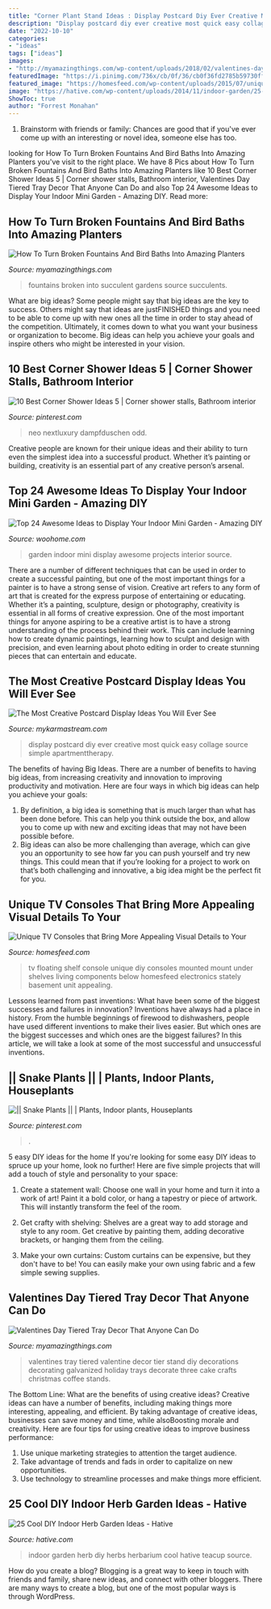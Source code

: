 ```yaml
---
title: "Corner Plant Stand Ideas : Display Postcard Diy Ever Creative Most Quick Easy Collage Source Simple Apartmenttherapy"
description: "Display postcard diy ever creative most quick easy collage source simple apartmenttherapy"
date: "2022-10-10"
categories:
- "ideas"
tags: ["ideas"]
images:
- "http://myamazingthings.com/wp-content/uploads/2018/02/valentines-day-tray-2.jpg"
featuredImage: "https://i.pinimg.com/736x/cb/0f/36/cb0f36fd2785b59730ff90f048d8682c.jpg"
featured_image: "https://homesfeed.com/wp-content/uploads/2015/07/unique-tv-consoles-on-wall-mounted-tv-console-with-media-storage-plus-speaker-and-flat-tv-on-white-wall.jpg"
image: "https://hative.com/wp-content/uploads/2014/11/indoor-garden/25-tiers-of-herbs.jpg"
ShowToc: true
author: "Forrest Monahan"
---
```



1. Brainstorm with friends or family: Chances are good that if you've ever come up with an interesting or novel idea, someone else has too.

	

		
looking for How To Turn Broken Fountains And Bird Baths Into Amazing Planters you've visit to the right place. We have 8 Pics about How To Turn Broken Fountains And Bird Baths Into Amazing Planters like 10 Best Corner Shower Ideas 5 | Corner shower stalls, Bathroom interior, Valentines Day Tiered Tray Decor That Anyone Can Do and also Top 24 Awesome Ideas to Display Your Indoor Mini Garden - Amazing DIY. Read more:
		
    
## How To Turn Broken Fountains And Bird Baths Into Amazing Planters

<img loading=lazy src="https://myamazingthings.com/wp-content/uploads/2017/04/succulents-1.jpg" onerror="this.onerror=null;this.src='https://tse2.mm.bing.net/th?id=OIP.IxgsrxIF053OqY80FoUDdQHaJ4&amp;pid=15.1';" alt="How To Turn Broken Fountains And Bird Baths Into Amazing Planters">

_Source: myamazingthings.com_

>fountains broken into succulent gardens source succulents. 

	

What are big ideas?
Some people might say that big ideas are the key to success. Others might say that ideas are justFINISHED things and you need to be able to come up with new ones all the time in order to stay ahead of the competition. Ultimately, it comes down to what you want your business or organization to become. Big ideas can help you achieve your goals and inspire others who might be interested in your vision.

    
## 10 Best Corner Shower Ideas 5 | Corner Shower Stalls, Bathroom Interior

<img loading=lazy src="https://i.pinimg.com/736x/64/4a/66/644a66ed1365b3ad1591d85b53cd4fe3.jpg" onerror="this.onerror=null;this.src='https://tse3.mm.bing.net/th?id=OIP.4WtFiQxwaolRDQFuvg9pqQHaKZ&amp;pid=15.1';" alt="10 Best Corner Shower Ideas 5 | Corner shower stalls, Bathroom interior">

_Source: pinterest.com_

>neo nextluxury dampfduschen odd. 

	

Creative people are known for their unique ideas and their ability to turn even the simplest idea into a successful product. Whether it’s painting or building, creativity is an essential part of any creative person’s arsenal.

    
## Top 24 Awesome Ideas To Display Your Indoor Mini Garden - Amazing DIY

<img loading=lazy src="http://www.woohome.com/wp-content/uploads/2016/04/indoor-garden-projects-7.jpg" onerror="this.onerror=null;this.src='https://tse3.mm.bing.net/th?id=OIP.Jg8ZkFUgalnN1LSGhJEcLQHaPZ&amp;pid=15.1';" alt="Top 24 Awesome Ideas to Display Your Indoor Mini Garden - Amazing DIY">

_Source: woohome.com_

>garden indoor mini display awesome projects interior source. 

	

There are a number of different techniques that can be used in order to create a successful painting, but one of the most important things for a painter is to have a strong sense of vision.
Creative art refers to any form of art that is created for the express purpose of entertaining or educating. Whether it’s a painting, sculpture, design or photography, creativity is essential in all forms of creative expression. One of the most important things for anyone aspiring to be a creative artist is to have a strong understanding of the process behind their work. This can include learning how to create dynamic paintings, learning how to sculpt and design with precision, and even learning about photo editing in order to create stunning pieces that can entertain and educate.

    
## The Most Creative Postcard Display Ideas You Will Ever See

<img loading=lazy src="https://mykarmastream.com/wp-content/uploads/2018/05/postcard-display-14-.jpg" onerror="this.onerror=null;this.src='https://tse2.mm.bing.net/th?id=OIP.GITyft97OKSKfWyZv-3z_wHaK1&amp;pid=15.1';" alt="The Most Creative Postcard Display Ideas You Will Ever See">

_Source: mykarmastream.com_

>display postcard diy ever creative most quick easy collage source simple apartmenttherapy. 

	

The benefits of having Big Ideas.
There are a number of benefits to having big ideas, from increasing creativity and innovation to improving productivity and motivation. Here are four ways in which big ideas can help you achieve your goals: 
1. By definition, a big idea is something that is much larger than what has been done before. This can help you think outside the box, and allow you to come up with new and exciting ideas that may not have been possible before. 
2. Big ideas can also be more challenging than average, which can give you an opportunity to see how far you can push yourself and try new things. This could mean that if you’re looking for a project to work on that’s both challenging and innovative, a big idea might be the perfect fit for you. 

    
## Unique TV Consoles That Bring More Appealing Visual Details To Your

<img loading=lazy src="https://homesfeed.com/wp-content/uploads/2015/07/unique-tv-consoles-on-wall-mounted-tv-console-with-media-storage-plus-speaker-and-flat-tv-on-white-wall.jpg" onerror="this.onerror=null;this.src='https://tse3.mm.bing.net/th?id=OIP.QJfWAuyusVLgXDiE28ReDwHaKl&amp;pid=15.1';" alt="Unique TV Consoles that Bring More Appealing Visual Details to Your">

_Source: homesfeed.com_

>tv floating shelf console unique diy consoles mounted mount under shelves living components below homesfeed electronics stately basement unit appealing. 

	

Lessons learned from past inventions: What have been some of the biggest successes and failures in innovation?
Inventions have always had a place in history. From the humble beginnings of firewood to dishwashers, people have used different inventions to make their lives easier. But which ones are the biggest successes and which ones are the biggest failures? In this article, we will take a look at some of the most successful and unsuccessful inventions.

    
## || Snake Plants || | Plants, Indoor Plants, Houseplants

<img loading=lazy src="https://i.pinimg.com/736x/cb/0f/36/cb0f36fd2785b59730ff90f048d8682c.jpg" onerror="this.onerror=null;this.src='https://tse1.mm.bing.net/th?id=OIP.wup01dec5kF88THMXFkGEQHaJ3&amp;pid=15.1';" alt="|| Snake Plants || | Plants, Indoor plants, Houseplants">

_Source: pinterest.com_

>. 

	

5 easy DIY ideas for the home
If you're looking for some easy DIY ideas to spruce up your home, look no further! Here are five simple projects that will add a touch of style and personality to your space:
1. Create a statement wall: Choose one wall in your home and turn it into a work of art! Paint it a bold color, or hang a tapestry or piece of artwork. This will instantly transform the feel of the room.

2. Get crafty with shelving: Shelves are a great way to add storage and style to any room. Get creative by painting them, adding decorative brackets, or hanging them from the ceiling.

3. Make your own curtains: Custom curtains can be expensive, but they don't have to be! You can easily make your own using fabric and a few simple sewing supplies.


    
## Valentines Day Tiered Tray Decor That Anyone Can Do

<img loading=lazy src="http://myamazingthings.com/wp-content/uploads/2018/02/valentines-day-tray-2.jpg" onerror="this.onerror=null;this.src='https://tse4.mm.bing.net/th?id=OIP.ClgTaB_wEibLRt2i2gAiZQHaKO&amp;pid=15.1';" alt="Valentines Day Tiered Tray Decor That Anyone Can Do">

_Source: myamazingthings.com_

>valentines tray tiered valentine decor tier stand diy decorations decorating galvanized holiday trays decorate three cake crafts christmas coffee stands. 

	

The Bottom Line: What are the benefits of using creative ideas?
Creative ideas can have a number of benefits, including making things more interesting, appealing, and efficient. By taking advantage of creative ideas, businesses can save money and time, while alsoBoosting morale and creativity. Here are four tips for using creative ideas to improve business performance: 
1. Use unique marketing strategies to attention the target audience.
2. Take advantage of trends and fads in order to capitalize on new opportunities.
3. Use technology to streamline processes and make things more efficient. 

    
## 25 Cool DIY Indoor Herb Garden Ideas - Hative

<img loading=lazy src="https://hative.com/wp-content/uploads/2014/11/indoor-garden/25-tiers-of-herbs.jpg" onerror="this.onerror=null;this.src='https://tse2.mm.bing.net/th?id=OIP.4RnxXOb-65zizvkcVai5qAHaK_&amp;pid=15.1';" alt="25 Cool DIY Indoor Herb Garden Ideas - Hative">

_Source: hative.com_

>indoor garden herb diy herbs herbarium cool hative teacup source. 

	

How do you create a blog?
Blogging is a great way to keep in touch with friends and family, share new ideas, and connect with other bloggers. There are many ways to create a blog, but one of the most popular ways is through WordPress.

